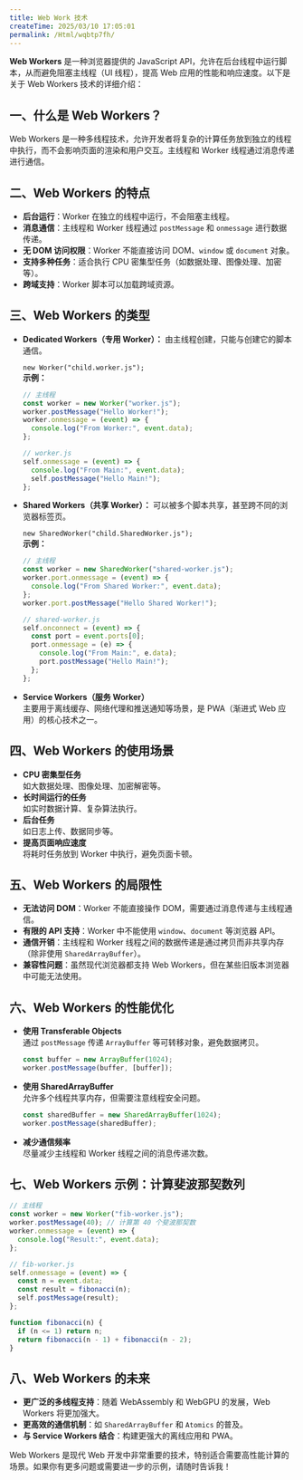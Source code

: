```yaml
---
title: Web Work 技术
createTime: 2025/03/10 17:05:01
permalink: /Html/wqbtp7fh/
---
```


**Web Workers** 是一种浏览器提供的 JavaScript API，允许在后台线程中运行脚本，从而避免阻塞主线程（UI 线程），提高 Web 应用的性能和响应速度。以下是关于 Web Workers 技术的详细介绍：

## 一、什么是 Web Workers？

Web Workers 是一种多线程技术，允许开发者将复杂的计算任务放到独立的线程中执行，而不会影响页面的渲染和用户交互。主线程和 Worker 线程通过消息传递进行通信。

## 二、Web Workers 的特点

- **后台运行**：Worker 在独立的线程中运行，不会阻塞主线程。
- **消息通信**：主线程和 Worker 线程通过 `postMessage` 和 `onmessage` 进行数据传递。
- **无 DOM 访问权限**：Worker 不能直接访问 DOM、`window` 或 `document` 对象。
- **支持多种任务**：适合执行 CPU 密集型任务（如数据处理、图像处理、加密等）。
- **跨域支持**：Worker 脚本可以加载跨域资源。

## 三、Web Workers 的类型

- **Dedicated Workers（专用 Worker）：** 由主线程创建，只能与创建它的脚本通信。

  `new Worker("child.worker.js");`  
  **示例：**

  ```javascript {2}
  // 主线程
  const worker = new Worker("worker.js");
  worker.postMessage("Hello Worker!");
  worker.onmessage = (event) => {
    console.log("From Worker:", event.data);
  };

  // worker.js
  self.onmessage = (event) => {
    console.log("From Main:", event.data);
    self.postMessage("Hello Main!");
  };
  ```

- **Shared Workers（共享 Worker）：** 可以被多个脚本共享，甚至跨不同的浏览器标签页。

  `new SharedWorker("child.SharedWorker.js");`  
  **示例：**

  ```javascript {2}
  // 主线程
  const worker = new SharedWorker("shared-worker.js");
  worker.port.onmessage = (event) => {
    console.log("From Shared Worker:", event.data);
  };
  worker.port.postMessage("Hello Shared Worker!");

  // shared-worker.js
  self.onconnect = (event) => {
    const port = event.ports[0];
    port.onmessage = (e) => {
      console.log("From Main:", e.data);
      port.postMessage("Hello Main!");
    };
  };
  ```

- **Service Workers（服务 Worker）**  
  主要用于离线缓存、网络代理和推送通知等场景，是 PWA（渐进式 Web 应用）的核心技术之一。

## 四、Web Workers 的使用场景

- **CPU 密集型任务**  
  如大数据处理、图像处理、加密解密等。
- **长时间运行的任务**  
  如实时数据计算、复杂算法执行。
- **后台任务**  
  如日志上传、数据同步等。
- **提高页面响应速度**  
  将耗时任务放到 Worker 中执行，避免页面卡顿。

## 五、Web Workers 的局限性

- **无法访问 DOM**：Worker 不能直接操作 DOM，需要通过消息传递与主线程通信。
- **有限的 API 支持**：Worker 中不能使用 `window`、`document` 等浏览器 API。
- **通信开销**：主线程和 Worker 线程之间的数据传递是通过拷贝而非共享内存（除非使用 `SharedArrayBuffer`）。
- **兼容性问题**：虽然现代浏览器都支持 Web Workers，但在某些旧版本浏览器中可能无法使用。

## 六、Web Workers 的性能优化

- **使用 Transferable Objects**  
  通过 `postMessage` 传递 `ArrayBuffer` 等可转移对象，避免数据拷贝。

  ```javascript
  const buffer = new ArrayBuffer(1024);
  worker.postMessage(buffer, [buffer]);
  ```

- **使用 SharedArrayBuffer**  
  允许多个线程共享内存，但需要注意线程安全问题。

  ```javascript
  const sharedBuffer = new SharedArrayBuffer(1024);
  worker.postMessage(sharedBuffer);
  ```

- **减少通信频率**  
  尽量减少主线程和 Worker 线程之间的消息传递次数。

## 七、Web Workers 示例：计算斐波那契数列

```javascript
// 主线程
const worker = new Worker("fib-worker.js");
worker.postMessage(40); // 计算第 40 个斐波那契数
worker.onmessage = (event) => {
  console.log("Result:", event.data);
};

// fib-worker.js
self.onmessage = (event) => {
  const n = event.data;
  const result = fibonacci(n);
  self.postMessage(result);
};

function fibonacci(n) {
  if (n <= 1) return n;
  return fibonacci(n - 1) + fibonacci(n - 2);
}
```

## 八、Web Workers 的未来

- **更广泛的多线程支持**：随着 WebAssembly 和 WebGPU 的发展，Web Workers 将更加强大。
- **更高效的通信机制**：如 `SharedArrayBuffer` 和 `Atomics` 的普及。
- **与 Service Workers 结合**：构建更强大的离线应用和 PWA。

Web Workers 是现代 Web 开发中非常重要的技术，特别适合需要高性能计算的场景。如果你有更多问题或需要进一步的示例，请随时告诉我！
